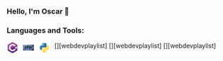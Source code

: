 ### Hello, I'm Oscar 👋

### Languages and Tools:

[<img align="left" alt="C#" width="26px" src="https://raw.githubusercontent.com/devicons/devicon/master/icons/csharp/csharp-original.svg" style="padding-right:10px;" />][webdevplaylist]
[<img align="left" alt="PHP" width="26px" src="https://raw.githubusercontent.com/devicons/devicon/master/icons/php/php-original.svg" style="padding-right:10px;" />][webdevplaylist]
[<img align="left" alt="Python" width="26px" src="https://raw.githubusercontent.com/devicons/devicon/master/icons/python/python-original.svg" style="padding-right:10px;" />][webdevplaylist]
